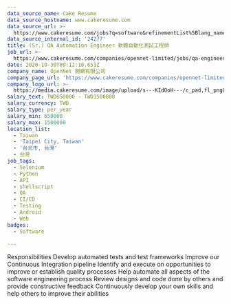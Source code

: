 ```yaml
---
data_source_name: Cake Resume
data_source_hostname: www.cakeresume.com
data_source_url: >-
  https://www.cakeresume.com/jobs?q=software&refinementList%5Blang_name%5D%5B0%5D=English&refinementList%5Bsalary_type%5D=per_year&range%5Bsalary_range%5D%5Bmin%5D=1000000&page=2
data_source_internal_id: '24277'
title: (Sr.) QA Automation Engineer 軟體自動化測試工程師
job_url: >-
  https://www.cakeresume.com/companies/opennet-limited/jobs/qa-engineer-automation-_software-test-engineer
date: 2020-10-30T09:12:18.651Z
company_name: OpenNet 開網有限公司
company_page_url: 'https://www.cakeresume.com/companies/opennet-limited'
company_logo_url: >-
  https://media.cakeresume.com/image/upload/s---KIdOoH---/c_pad,fl_png8,h_200,w_200/v1574663536/bzaybcelyff1kqaqhhmr.png
salary_text: TWD650000 - TWD1500000
salary_currency: TWD
salary_type: per_year
salary_min: 650000
salary_max: 1500000
location_list:
  - Taiwan
  - 'Taipei City, Taiwan'
  - '台北市, 台灣'
  - 台灣
job_tags:
  - Selenium
  - Python
  - API
  - shellscript
  - QA
  - CI/CD
  - Testing
  - Android
  - Web
badges:
  - Software

---
```


Responsibilities Develop automated tests and test frameworks Improve our Continuous Integration pipeline Identify and execute on opportunities to improve or establish quality processes Help automate all aspects of the software engineering process Review designs and code done by others and provide constructive feedback Continuously develop your own skills and help others to improve their abilities